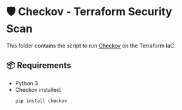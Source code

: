 # 🛡️ Checkov - Terraform Security Scan

This folder contains the script to run [Checkov](https://github.com/bridgecrewio/checkov) on the Terraform IaC.

## 📦 Requirements
- Python 3
- Checkov installed:
  ```bash
  pip install checkov
